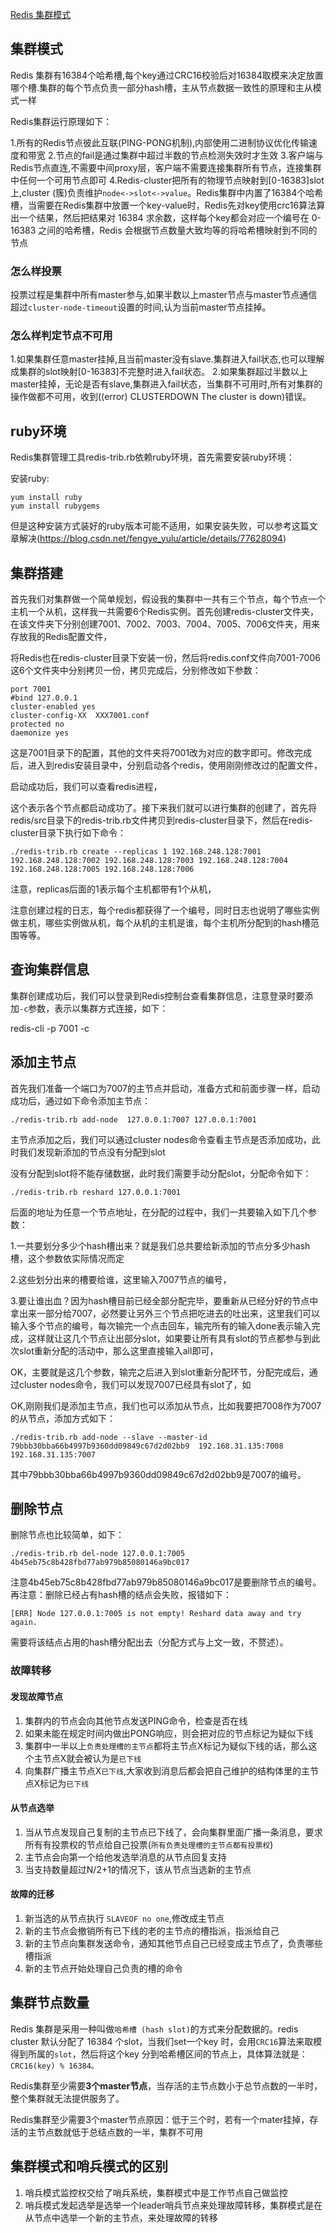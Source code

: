 [Redis 集群模式](https://www.cnblogs.com/yjh1995/p/14164143.html)

## 集群模式

Redis 集群有16384个哈希槽,每个key通过CRC16校验后对16384取模来决定放置哪个槽.集群的每个节点负责一部分hash槽，主从节点数据一致性的原理和主从模式一样

Redis集群运行原理如下：

1.所有的Redis节点彼此互联(PING-PONG机制),内部使用二进制协议优化传输速度和带宽
2.节点的fail是通过集群中超过半数的节点检测失效时才生效
3.客户端与Redis节点直连,不需要中间proxy层，客户端不需要连接集群所有节点，连接集群中任何一个可用节点即可
4.Redis-cluster把所有的物理节点映射到[0-16383]slot上,cluster (簇)负责维护`node<->slot<->value`。Redis集群中内置了16384个哈希槽，当需要在Redis集群中放置一个key-value时，Redis先对key使用crc16算法算出一个结果，然后把结果对 16384 求余数，这样每个key都会对应一个编号在 0-16383 之间的哈希槽，Redis  会根据节点数量大致均等的将哈希槽映射到不同的节点

### 怎么样投票

投票过程是集群中所有master参与,如果半数以上master节点与master节点通信超过`cluster-node-timeout`设置的时间,认为当前master节点挂掉。

### 怎么样判定节点不可用

1.如果集群任意master挂掉,且当前master没有slave.集群进入fail状态,也可以理解成集群的slot映射[0-16383]不完整时进入fail状态。
2.如果集群超过半数以上master挂掉，无论是否有slave,集群进入fail状态，当集群不可用时,所有对集群的操作做都不可用，收到((error) CLUSTERDOWN The cluster is down)错误。

## ruby环境

Redis集群管理工具redis-trib.rb依赖ruby环境，首先需要安装ruby环境：

安装ruby:

```
yum install ruby
yum install rubygems
```

但是这种安装方式装好的ruby版本可能不适用，如果安装失败，可以参考这篇文章解决(https://blog.csdn.net/fengye_yulu/article/details/77628094)

## 集群搭建

首先我们对集群做一个简单规划，假设我的集群中一共有三个节点，每个节点一个主机一个从机，这样我一共需要6个Redis实例。首先创建redis-cluster文件夹，在该文件夹下分别创建7001、7002、7003、7004、7005、7006文件夹，用来存放我的Redis配置文件，

将Redis也在redis-cluster目录下安装一份，然后将redis.conf文件向7001-7006这6个文件夹中分别拷贝一份，拷贝完成后，分别修改如下参数：

```
port 7001
#bind 127.0.0.1
cluster-enabled yes
cluster-config-XX  XXX7001.conf
protected no
daemonize yes
```

这是7001目录下的配置，其他的文件夹将7001改为对应的数字即可。修改完成后，进入到redis安装目录中，分别启动各个redis，使用刚刚修改过的配置文件， 

启动成功后，我们可以查看redis进程，

这个表示各个节点都启动成功了。接下来我们就可以进行集群的创建了，首先将redis/src目录下的redis-trib.rb文件拷贝到redis-cluster目录下，然后在redis-cluster目录下执行如下命令：

```
./redis-trib.rb create --replicas 1 192.168.248.128:7001 192.168.248.128:7002 192.168.248.128:7003 192.168.248.128:7004 192.168.248.128:7005 192.168.248.128:7006
```

注意，replicas后面的1表示每个主机都带有1个从机，

注意创建过程的日志，每个redis都获得了一个编号，同时日志也说明了哪些实例做主机，哪些实例做从机，每个从机的主机是谁，每个主机所分配到的hash槽范围等等。

## 查询集群信息

集群创建成功后，我们可以登录到Redis控制台查看集群信息，注意登录时要添加`-c`参数，表示以集群方式连接，如下：

 redis-cli -p 7001 -c

## 添加主节点

首先我们准备一个端口为7007的主节点并启动，准备方式和前面步骤一样，启动成功后，通过如下命令添加主节点：

```
./redis-trib.rb add-node  127.0.0.1:7007 127.0.0.1:7001
```

主节点添加之后，我们可以通过cluster nodes命令查看主节点是否添加成功，此时我们发现新添加的节点没有分配到slot 

没有分配到slot将不能存储数据，此时我们需要手动分配slot，分配命令如下：

```
./redis-trib.rb reshard 127.0.0.1:7001
```

后面的地址为任意一个节点地址，在分配的过程中，我们一共要输入如下几个参数：

1.一共要划分多少个hash槽出来？就是我们总共要给新添加的节点分多少hash槽，这个参数依实际情况而定

2.这些划分出来的槽要给谁，这里输入7007节点的编号，

3.要让谁出血？因为hash槽目前已经全部分配完毕，要重新从已经分好的节点中拿出来一部分给7007，必然要让另外三个节点把吃进去的吐出来，这里我们可以输入多个节点的编号，每次输完一个点击回车，输完所有的输入done表示输入完成，这样就让这几个节点让出部分slot，如果要让所有具有slot的节点都参与到此次slot重新分配的活动中，那么这里直接输入all即可，

OK，主要就是这几个参数，输完之后进入到slot重新分配环节，分配完成后，通过cluster nodes命令，我们可以发现7007已经具有slot了，如

OK,刚刚我们是添加主节点，我们也可以添加从节点，比如我要把7008作为7007的从节点，添加方式如下：

```
./redis-trib.rb add-node --slave --master-id 79bbb30bba66b4997b9360dd09849c67d2d02bb9  192.168.31.135:7008 192.168.31.135:7007
```

其中79bbb30bba66b4997b9360dd09849c67d2d02bb9是7007的编号。

## 删除节点

删除节点也比较简单，如下：

```
./redis-trib.rb del-node 127.0.0.1:7005 4b45eb75c8b428fbd77ab979b85080146a9bc017
```

注意4b45eb75c8b428fbd77ab979b85080146a9bc017是要删除节点的编号。
再注意：删除已经占有hash槽的结点会失败，报错如下：

```
[ERR] Node 127.0.0.1:7005 is not empty! Reshard data away and try again.
```

需要将该结点占用的hash槽分配出去（分配方式与上文一致，不赘述）。

 

### 故障转移

#### 发现故障节点

1. 集群内的节点会向其他节点发送PING命令，检查是否在线
2. 如果未能在规定时间内做出PONG响应，则会把对应的节点标记为疑似下线
3. 集群中一半以上`负责处理槽的主节点`都将主节点X标记为疑似下线的话，那么这个主节点X就会被认为是`已下线`
4. 向集群广播主节点X`已下线`,大家收到消息后都会把自己维护的结构体里的主节点X标记为`已下线`

#### 从节点选举

1. 当从节点发现自己复制的主节点已下线了，会向集群里面广播一条消息，要求所有有投票权的节点给自己投票(`所有负责处理槽的主节点都有投票权`)
2. 主节点会向第一个给他发选举消息的从节点回复支持
3. 当支持数量超过N/2+1的情况下，该从节点当选新的主节点

#### 故障的迁移

1. 新当选的从节点执行 `SLAVEOF no one`,修改成主节点
2. 新的主节点会撤销所有已下线的老的主节点的槽指派，指派给自己
3. 新的主节点向集群发送命令，通知其他节点自己已经变成主节点了，负责哪些槽指派
4. 新的主节点开始处理自己负责的槽的命令

 

## 集群节点数量

Redis 集群是采用一种叫做`哈希槽 (hash slot)`的方式来分配数据的。redis cluster 默认分配了 16384 个slot，当我们set一个key 时，会用`CRC16`算法来取模得到所属的`slot`，然后将这个key 分到哈希槽区间的节点上，具体算法就是：`CRC16(key) % 16384。`

Redis集群至少需要**3个master节点**，当存活的主节点数小于总节点数的一半时，整个集群就无法提供服务了。

Redis集群至少需要3个master节点原因：低于三个时，若有一个mater挂掉，存活的主节点数就低于总结点数的一半，集群不可用 

 

## 集群模式和哨兵模式的区别

1. 哨兵模式监控权交给了哨兵系统，集群模式中是工作节点自己做监控
2. 哨兵模式发起选举是选举一个leader哨兵节点来处理故障转移，集群模式是在从节点中选举一个新的主节点，来处理故障的转移